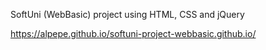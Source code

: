 SoftUni (WebBasic) project using HTML, CSS and jQuery

https://alpepe.github.io/softuni-project-webbasic.github.io/
